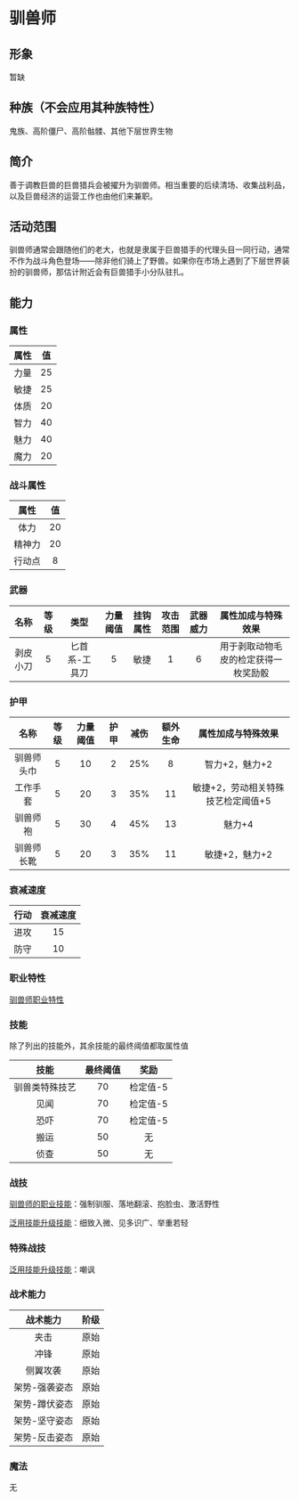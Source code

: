 # 驯兽师

## 形象

暂缺

## 种族（不会应用其种族特性）

鬼族、高阶僵尸、高阶骷髅、其他下层世界生物

## 简介

善于调教巨兽的巨兽猎兵会被擢升为驯兽师。相当重要的后续清场、收集战利品，以及巨兽经济的运营工作也由他们来兼职。

## 活动范围

驯兽师通常会跟随他们的老大，也就是隶属于巨兽猎手的代理头目一同行动，通常不作为战斗角色登场——除非他们骑上了野兽。如果你在市场上遇到了下层世界装扮的驯兽师，那估计附近会有巨兽猎手小分队驻扎。

## 能力

### 属性

属性|值
:--:|:--:
力量|25
敏捷|25
体质|20
智力|40
魅力|40
魔力|20

### 战斗属性

属性|值
:--:|:--:
体力|20
精神力|20
行动点|8

### 武器

名称|等级|类型|力量阈值|挂钩属性|攻击范围|武器威力|属性加成与特殊效果
:--:|:--:|:--:|:--:|:--:|:--:|:--:|:--:
剥皮小刀|5|匕首系-工具刀|5|敏捷|1|6|用于剥取动物毛皮的检定获得一枚奖励骰

### 护甲

名称|等级|力量阈值|护甲|减伤|额外生命|属性加成与特殊效果
:--:|:--:|:--:|:--:|:--:|:--:|:--:
驯兽师头巾|5|10|2|25%|8|智力+2，魅力+2
工作手套|5|20|3|35%|11|敏捷+2，劳动相关特殊技艺检定阈值+5
驯兽师袍|5|30|4|45%|13|魅力+4
驯兽师长靴|5|20|3|35%|11|敏捷+2，魅力+2

### 衰减速度

行动|衰减速度
:--:|:--:
进攻|15
防守|10

### 职业特性

<a href="../../../../social/monman/hugeHunter" target="_blank">驯兽师职业特性</a>

### 技能

除了列出的技能外，其余技能的最终阈值都取属性值

技能|最终阈值|奖励
:--:|:--:|:--:
驯兽类特殊技艺|70|检定值-5
见闻|70|检定值-5
恐吓|70|检定值-5
搬运|50|无
侦查|50|无

### 战技

<a href="../../../../social/monman/hugeHunter" target="_blank">驯兽师的职业技能</a>：强制驯服、落地翻滚、抱脸虫、激活野性

<a href="../../../../update/skills" target="_blank">泛用技能升级技能</a>：细致入微、见多识广、举重若轻

### 特殊战技

<a href="../../../../update/skills" target="_blank">泛用技能升级技能</a>：嘲讽

### 战术能力

战术能力|阶级
:--:|:--:
夹击|原始
冲锋|原始
侧翼攻袭|原始
架势-强袭姿态|原始
架势-蹲伏姿态|原始
架势-坚守姿态|原始
架势-反击姿态|原始

### 魔法

无